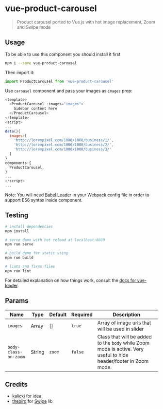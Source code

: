 # vue-product-carousel

> Product carousel ported to Vue.js with hot image replacement, Zoom and Swipe mode

## Usage

To be able to use this component you should install it first
```bash
npm i --save vue-product-carousel
```
Then import it:
```js
import ProductCarousel from 'vue-product-carousel'
```

Use `carousel` component and pass your images as `images` prop:

```js
<template>
  <ProductCarousel :images="images">
    Sidebar content here
  </ProductCarousel>
</template>
<script>
...
data(){
  images:[
    'http://lorempixel.com/1000/1000/business/1/',
    'http://lorempixel.com/1000/1000/business/2/',
    'http://lorempixel.com/1000/1000/business/3/'
  ]
}
components:{
  ProductCarousel,
}
...
</script>
...
```
Note: You will need [Babel Loader](https://github.com/babel/babel-loader) in your Webpack config file in order to support ES6 syntax inside component.

## Testing

``` bash
# install dependencies
npm install

# serve demo with hot reload at localhost:8080
npm run serve

# build demo for static using
npm run build

# lints and fixes files
npm run lint
```

For detailed explanation on how things work, consult the [docs for vue-loader](http://vuejs.github.io/vue-loader).

## Params

|  Name                | Type   | Default  | Required | Description  |
|  ---               | ---   | ---     | ---      | ---         |
|  `images`            | Array  | []       | `true`    | Array of image urls that will be used in slider |
| `body-class-on-zoom` | String | `zoom`   | `false`   | Class that will be added to the `body` while Zoom mode is active. Very useful to hide header/footer in Zoom mode. |

## Credits

- [kalicki](https://github.com/kalicki) for idea.
- [thebird](https://github.com/thebird/Swipe) for [Swipe](https://github.com/thebird/Swipe) lib
